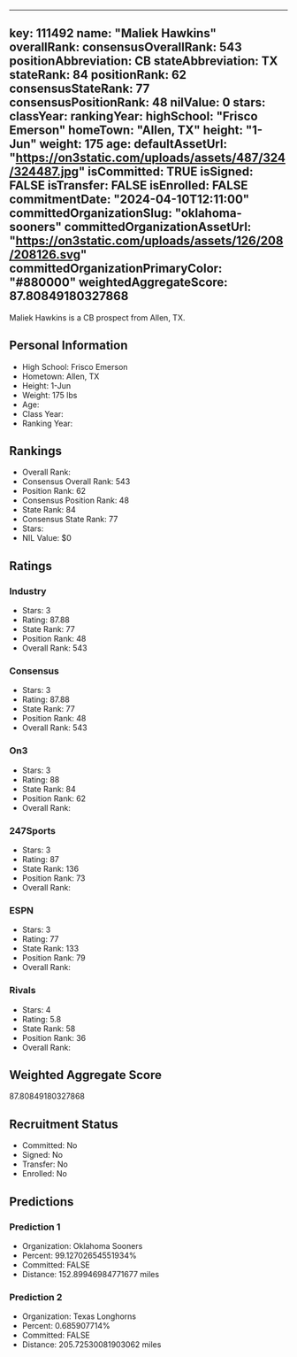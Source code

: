 ---
  key: 111492
  name: "Maliek Hawkins"
  overallRank: 
  consensusOverallRank: 543
  positionAbbreviation: CB
  stateAbbreviation: TX
  stateRank: 84
  positionRank: 62
  consensusStateRank: 77
  consensusPositionRank: 48
  nilValue: 0
  stars: 
  classYear: 
  rankingYear: 
  highSchool: "Frisco Emerson"
  homeTown: "Allen, TX"
  height: "1-Jun"
  weight: 175
  age: 
  defaultAssetUrl: "https://on3static.com/uploads/assets/487/324/324487.jpg"
  isCommitted: TRUE
  isSigned: FALSE
  isTransfer: FALSE
  isEnrolled: FALSE
  commitmentDate: "2024-04-10T12:11:00"
  committedOrganizationSlug: "oklahoma-sooners"
  committedOrganizationAssetUrl: "https://on3static.com/uploads/assets/126/208/208126.svg"
  committedOrganizationPrimaryColor: "#880000"
  weightedAggregateScore: 87.80849180327868
  ---
  
  Maliek Hawkins is a CB prospect from Allen, TX.
  
  ## Personal Information
  - High School: Frisco Emerson
  - Hometown: Allen, TX
  - Height: 1-Jun
  - Weight: 175 lbs
  - Age: 
  - Class Year: 
  - Ranking Year: 
  
  ## Rankings
  - Overall Rank: 
  - Consensus Overall Rank: 543
  - Position Rank: 62
  - Consensus Position Rank: 48
  - State Rank: 84
  - Consensus State Rank: 77
  - Stars: 
  - NIL Value: $0
  
  ## Ratings
  
  ### Industry
  - Stars: 3
  - Rating: 87.88
  - State Rank: 77
  - Position Rank: 48
  - Overall Rank: 543
  
  ### Consensus
  - Stars: 3
  - Rating: 87.88
  - State Rank: 77
  - Position Rank: 48
  - Overall Rank: 543
  
  ### On3
  - Stars: 3
  - Rating: 88
  - State Rank: 84
  - Position Rank: 62
  - Overall Rank: 
  
  ### 247Sports
  - Stars: 3
  - Rating: 87
  - State Rank: 136
  - Position Rank: 73
  - Overall Rank: 
  
  ### ESPN
  - Stars: 3
  - Rating: 77
  - State Rank: 133
  - Position Rank: 79
  - Overall Rank: 
  
  ### Rivals
  - Stars: 4
  - Rating: 5.8
  - State Rank: 58
  - Position Rank: 36
  - Overall Rank: 
  
  ## Weighted Aggregate Score
  87.80849180327868
  
  ## Recruitment Status
  - Committed: No
  - Signed: No
  - Transfer: No
  - Enrolled: No
  
  
  
  ## Predictions
  
  ### Prediction 1
  - Organization: Oklahoma Sooners
  - Percent: 99.12702654551934%
  - Committed: FALSE
  - Distance: 152.89946984771677 miles
  
  ### Prediction 2
  - Organization: Texas Longhorns
  - Percent: 0.685907714%
  - Committed: FALSE
  - Distance: 205.72530081903062 miles
  